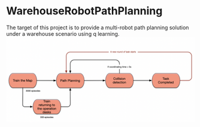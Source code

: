 # WarehouseRobotPathPlanning
The target of this project is to provide a multi-robot path planning solution under a warehouse scenario using q learning.
![](ProcessFlow.png)
